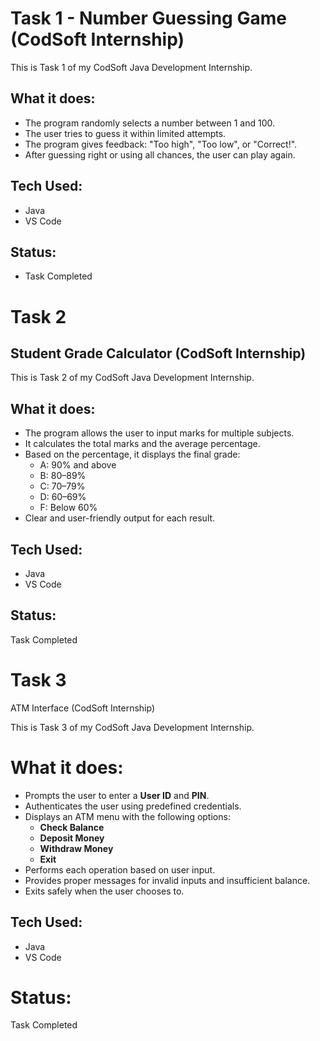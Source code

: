 # Task 1 - Number Guessing Game (CodSoft Internship)

This is Task 1 of my CodSoft Java Development Internship.

## What it does:
- The program randomly selects a number between 1 and 100.
- The user tries to guess it within limited attempts.
- The program gives feedback: "Too high", "Too low", or "Correct!".
- After guessing right or using all chances, the user can play again.

## Tech Used:
- Java
- VS Code

## Status:
- Task Completed

# Task 2

## Student Grade Calculator (CodSoft Internship)

This is Task 2 of my CodSoft Java Development Internship.


## What it does:

- The program allows the user to input marks for multiple subjects.
- It calculates the total marks and the average percentage.
- Based on the percentage, it displays the final grade:
  - A: 90% and above
  - B: 80–89%
  - C: 70–79%
  - D: 60–69%
  - F: Below 60%
- Clear and user-friendly output for each result.

## Tech Used:

- Java  
- VS Code

## Status:

Task Completed


# Task 3

ATM Interface (CodSoft Internship)

This is Task 3 of my CodSoft Java Development Internship.

# What it does:

- Prompts the user to enter a **User ID** and **PIN**.
- Authenticates the user using predefined credentials.
- Displays an ATM menu with the following options:
  - **Check Balance**
  - **Deposit Money**
  - **Withdraw Money**
  - **Exit**
- Performs each operation based on user input.
- Provides proper messages for invalid inputs and insufficient balance.
- Exits safely when the user chooses to.

## Tech Used:

- Java  
- VS Code  

# Status:

Task Completed 
